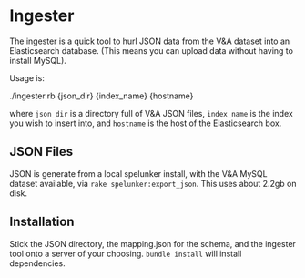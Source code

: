 # Ingester

The ingester is a quick tool to hurl JSON data from the V&A dataset into an
Elasticsearch database. (This means you can upload data without having to
install MySQL).

Usage is:

  ./ingester.rb {json_dir} {index_name} {hostname}

where `json_dir` is a directory full of V&A JSON files, `index_name` is the
index you wish to insert into, and `hostname` is the host of the Elasticsearch
box.

## JSON Files

JSON is generate from a local spelunker install, with the V&A MySQL dataset
available, via `rake spelunker:export_json`. This uses about 2.2gb on disk.

## Installation

Stick the JSON directory, the mapping.json for the schema, and the ingester
tool onto a server of your choosing. `bundle install` will install
dependencies.
